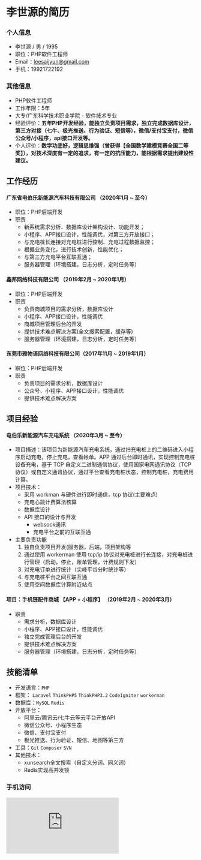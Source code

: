 # 李世源的简历

### 个人信息
- 李世源  /  男  /  1995
- 职位：PHP软件工程师
- Email：leesaijyun@gmail.com
- 手机：19921722192

### 其他信息
- PHP软件工程师
- 工作年限：5年
- 大专/广东科学技术职业学院 - 软件技术专业
- 经验评价：**五年PHP开发经验，能独立负责项目需求，独立完成数据库设计，第三方对接（七牛、极光推送、行为验证、短信等），微信/支付宝支付，微信公众号/小程序，api接口开发等。**
- 个人评价：**数学功底好，逻辑思维强（曾获得【全国数学建模竞赛全国二等奖】），对技术深度有一定的追求，有一定的抗压能力，能根据需求提出建设性建议。**

## 工作经历
#### 广东省电伯乐新能源汽车科技有限公司 （2020年1月 ~ 至今）
- 职位：PHP后端开发
- 职责
    - 新系统需求分析、数据库设计架构设计、功能开发；
    - 小程序、APP接口设计，性能调优，对第三方开放接口；
    - 与充电桩长连接对充电桩进行控制、充电过程数据监控；
    - 根据业务变化，进行技术创新，性能优化；
    - 与第三方充电平台互联互通；
    - 服务器管理（环境搭建，日志分析，定时任务等）

#### 鑫邦网络科技有限公司 （2019年2月 ~ 2020年1月）
- 职位：PHP后端开发
- 职责
	- 负责商城项目的需求分析，数据库设计
	- 小程序、APP接口设计，性能调优
	- 商城项目管理后台的开发
	- 提供技术难点解决方案(全文搜索配置，缓存等)
	- 服务器管理（环境搭建，日志分析，定时任务等）
	

####  东莞市雅物语网络科技有限公司（2017年11月 ~ 2019年1月）
- 职位：PHP后端开发
- 职责
	- 负责项目的需求分析，数据库设计
	- 公众号、小程序、APP接口设计，性能调优
	- 提供技术难点解决方案
	
## 项目经验
#### 电伯乐新能源汽车充电系统 （2020年3月 ~ 至今）
- 项目描述：该项目为新能源汽车充电系统，通过扫充电桩上的二维码进入小程序启动充电，停止充电，查看帐单。APP 通过后台即时通讯，实现控制充电桩设备充电，基于 TCP 自定义二进制通信协议，使用国家电网通讯协议（TCP协议）或自定义通讯协议，通过平台查看充电桩状态，控制充电桩，充电费用计算。
- 项目技术：
	- 采用 workman 与硬件进行即时通信，tcp 协议(主要难点)
	- 充电心跳计费算法核算
	- 数据库设计
	- API 接口的设计与开发
        - websock通讯
        - 充电平台之前的互联互通
- 主要负责功能
    1. 独自负责项目开发(服务器，后端，项目架构等
    2. 通过使用 workerman 使用 tcp/ip 协议对充电桩进行长连接，对充电桩进行管理（启动，停止，账单管理，计费规则下发）
    3. 对充电订单进行统计（尖峰平谷分时统计等）
    4. 与充电桩平台之间互联互通
    5. 使用空间数据库计算附近站点


#### 项目：手机链配件商城 【APP + 小程序】 （2019年2月 ~ 2020年3月）
- 职责
	- 需求分析，数据库设计
	- 小程序、APP接口设计，性能调优
	- 独立完成管理后台的开发
	- 提供技术难点解决方案
	- 服务器管理（环境搭建，日志分析，定时任务等）


## 技能清单
- 开发语言：`PHP`
- 框架： `Laravel` `ThinkPHP5` `ThinkPHP3.2` `CodeIgniter` `workerman`
- 数据库：`MySQL` `Redis`
- 开放平台：
	- 阿里云/腾讯云/七牛云等云平台开放API
	- 微信公众号、小程序生态
	- 微信、支付宝支付
	- 极光推送、行为验证、短信、地图等第三方
- 工具：`Git` `Composer` `SVN`
- 其他技术：
	- xunsearch全文搜索（自定义分词、同义词）
	- Redis实现高并发锁



### 手机访问
![二维码访问](http://qr.topscan.com/api.php?text=https://leesaijyun.github.io/resume&w=150&m=10 "二维码访问")



